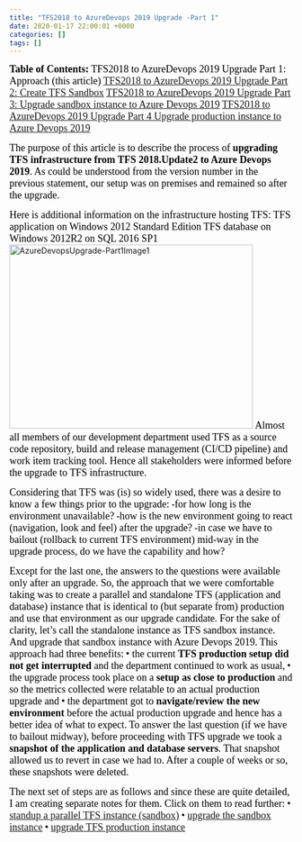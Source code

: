 ```yaml
---
title: "TFS2018 to AzureDevops 2019 Upgrade -Part 1"
date: 2020-01-17 22:00:01 +0000
categories: []
tags: []
---
```


<strong><span style="font-size:18px;"><span style="font-family:calibri;"><span style="color:#000000;">Table of Contents:</span></span></span></strong>
<span style="font-size:18px;"><span style="font-family:calibri;"><span style="color:#000000;">TFS2018 to AzureDevops 2019 Upgrade Part 1: Approach (this article)</span></span></span>
<span style="font-size:18px;"><span style="font-family:calibri;"><span style="color:#000000;"><a href="http://skundunotes.com/2020/01/17/tfs2018-to-azuredevops-2019-upgrade-part-2/">TFS2018 to AzureDevops 2019 Upgrade Part 2: Create TFS Sandbox</a></span></span></span>
<span style="font-size:18px;"><span style="font-family:calibri;"><span style="color:#000000;"><a href="http://skundunotes.com/2020/01/17/tfs2018-to-azuredevops-2019-upgrade-part-3/">TFS2018 to AzureDevops 2019 Upgrade Part 3: Upgrade sandbox instance to Azure Devops 2019</a></span></span></span>
<span style="font-size:18px;"><span style="font-family:calibri;"><span style="color:#000000;"><a href="http://skundunotes.com/2020/01/17/tfs2018-to-azuredevops-2019-upgrade-part-4/">TFS2018 to AzureDevops 2019 Upgrade Part 4 Upgrade production instance to Azure Devops 2019</a></span></span></span>

<span style="font-size:18px;"><span style="font-family:calibri;"><span style="color:#000000;">The purpose of this article is to describe the process of <strong>upgrading TFS infrastructure from TFS 2018.Update2 to Azure Devops 2019</strong>. As could be understood from the version number in the previous statement, our setup was on premises and remained so after the upgrade.</span></span></span>

<span style="font-size:18px;"><span style="font-family:calibri;"><span style="color:#000000;">Here is additional information on the infrastructure hosting TFS:</span></span></span>
<span style="font-size:18px;"><span style="font-family:calibri;"><span style="color:#000000;">TFS application on Windows 2012 Standard Edition</span></span></span>
<span style="font-size:18px;"><span style="font-family:calibri;"><span style="color:#000000;">TFS database on Windows 2012R2 on SQL 2016 SP1</span></span></span>
<img class="alignnone size-full wp-image-275" src="https://skundunotes.com/wp-content/uploads/2020/01/azuredevopsupgrade-part1image1.png" alt="AzureDevopsUpgrade-Part1Image1" width="433" height="327" />
<span style="font-size:18px;"><span style="font-family:calibri;"><span style="color:#000000;">Almost all members of our development department used TFS as a source code repository, build and release management (CI/CD pipeline) and work item tracking tool. Hence all stakeholders were informed before the upgrade to TFS infrastructure.</span></span></span><!--more-->

<span style="font-size:18px;"><span style="font-family:calibri;"><span style="color:#000000;">Considering that TFS was (is) so widely used, there was a desire to know a few things prior to the upgrade:</span></span></span>
<span style="font-size:18px;"><span style="font-family:calibri;"><span style="color:#000000;">-for how long is the environment unavailable?</span></span></span>
<span style="font-size:18px;"><span style="font-family:calibri;"><span style="color:#000000;">-how is the new environment going to react (navigation, look and feel) after the upgrade?</span></span></span>
<span style="font-size:18px;"><span style="font-family:calibri;"><span style="color:#000000;">-in case we have to bailout (rollback to current TFS environment) mid-way in the upgrade process, do we have the capability and how?</span></span></span>

<span style="font-size:18px;"><span style="font-family:calibri;"><span style="color:#000000;">Except for the last one, the answers to the questions were available only after an upgrade. So, the approach that we were comfortable taking was to create a parallel and standalone TFS (application and database) instance that is identical to (but separate from) production and use that environment as our upgrade candidate. For the sake of clarity, let’s call the standalone instance as TFS sandbox instance. And upgrade that sandbox instance with Azure Devops 2019.</span></span></span>
<span style="font-size:18px;"><span style="font-family:calibri;"><span style="color:#000000;">This approach had three benefits:</span></span></span>
<span style="font-size:18px;"><span style="font-family:calibri;"><span style="color:#000000;">• the current <strong>TFS production setup did not get interrupted</strong> and the department continued to work as usual,</span></span></span>
<span style="font-size:18px;"><span style="font-family:calibri;"><span style="color:#000000;">• the upgrade process took place on a <strong>setup as close to production</strong> and so the metrics collected were relatable to an actual production upgrade and</span></span></span>
<span style="font-size:18px;"><span style="font-family:calibri;"><span style="color:#000000;">• the department got to <strong>navigate/review the new environment</strong> before the actual production upgrade and hence has a better idea of what to expect.</span></span></span>
<span style="font-size:18px;"><span style="font-family:calibri;"><span style="color:#000000;">To answer the last question (if we have to bailout midway), before proceeding with TFS upgrade we took a <strong>snapshot of the application and database servers</strong>. That snapshot allowed us to revert in case we had to. After a couple of weeks or so, these snapshots were deleted.</span></span></span>

<span style="font-size:18px;"><span style="font-family:calibri;"><span style="color:#000000;">The next set of steps are as follows and since these are quite detailed, I am creating separate notes for them. Click on them to read further:</span></span></span>
<span style="font-size:18px;"><span style="font-family:calibri;"><span style="color:#000000;">• <a href="https://skdevops.wordpress.com/2020/01/17/tfs2018-to-azuredevops-2019-upgrade-part-2">standup a parallel TFS instance (sandbox)</a></span></span></span>
<span style="font-size:18px;"><span style="font-family:calibri;"><span style="color:#000000;">• <a href="https://skdevops.wordpress.com/2020/01/17/tfs2018-to-azuredevops-2019-upgrade-part-3">upgrade the sandbox instance</a></span></span></span>
<span style="font-size:18px;"><span style="font-family:calibri;"><span style="color:#000000;">• <a href="https://skdevops.wordpress.com/2020/01/17/tfs2018-to-azuredevops-2019-upgrade-part-4">upgrade TFS production instance</a></span></span></span>
